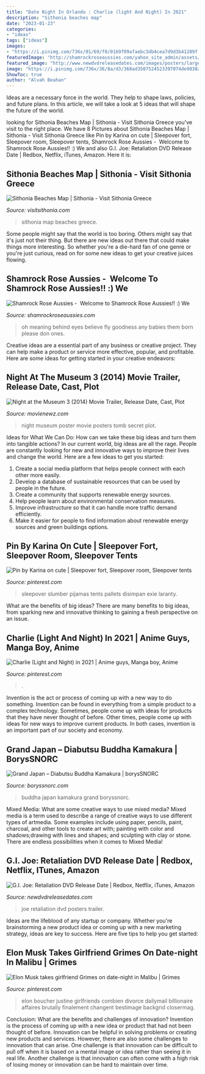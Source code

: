 ```yaml
---
title: "Date Night In Orlando : Charlie (light And Night) In 2021"
description: "Sithonia beaches map"
date: "2023-01-23"
categories:
- "ideas"
tags: ["ideas"]
images:
- "https://i.pinimg.com/736x/01/69/f0/0169f09afaebc3db4cea7d9d3b41289f.jpg"
featuredImage: "http://shamrockroseaussies.com/yahoo_site_admin/assets/images/DSC_0424.79194751_std.JPG"
featured_image: "http://www.newdvdreleasedates.com/images/posters/large/g.i.-joe-retaliation-2013-30.jpg"
image: "https://i.pinimg.com/736x/36/8a/d3/368ad3507524523397074de9838a636a.jpg"
ShowToc: true
author: "Alvah Beahan"
---
```



Ideas are a necessary force in the world. They help to shape laws, policies, and future plans. In this article, we will take a look at 5 ideas that will shape the future of the world.

	

		
looking for Sithonia Beaches Map | Sithonia - Visit Sithonia Greece you've visit to the right place. We have 8 Pictures about Sithonia Beaches Map | Sithonia - Visit Sithonia Greece like Pin by Karina on cute | Sleepover fort, Sleepover room, Sleepover tents, Shamrock Rose Aussies - ﻿﻿﻿ Welcome to Shamrock Rose Aussies!! :) We and also G.I. Joe: Retaliation DVD Release Date | Redbox, Netflix, iTunes, Amazon. Here it is:
		
    
## Sithonia Beaches Map | Sithonia - Visit Sithonia Greece

<img loading=lazy src="https://visitsithonia.com/wp-content/uploads/2020/11/Sithonia-Beches-map-scaled.jpg" onerror="this.onerror=null;this.src='https://tse3.mm.bing.net/th?id=OIP.D3_yftDDWfV11jyJIuYHogHaDh&amp;pid=15.1';" alt="Sithonia Beaches Map | Sithonia - Visit Sithonia Greece">

_Source: visitsithonia.com_

>sithonia map beaches greece. 

	

Some people might say that the world is too boring. Others might say that it's just not their thing. But there are new ideas out there that could make things more interesting. So whether you're a die-hard fan of one genre or you're just curious, read on for some new ideas to get your creative juices flowing.

    
## Shamrock Rose Aussies - ﻿﻿﻿ Welcome To Shamrock Rose Aussies!! :) We

<img loading=lazy src="http://shamrockroseaussies.com/yahoo_site_admin/assets/images/DSC_0424.79194751_std.JPG" onerror="this.onerror=null;this.src='https://tse3.mm.bing.net/th?id=OIP.kkHtauIFzSUUcO9SvmikqgHaE-&amp;pid=15.1';" alt="Shamrock Rose Aussies - ﻿﻿﻿ Welcome to Shamrock Rose Aussies!! :) We">

_Source: shamrockroseaussies.com_

>oh meaning behind eyes believe fly goodness any babies them born please don ones. 

	

Creative ideas are a essential part of any business or creative project. They can help make a product or service more effective, popular, and profitable. Here are some ideas for getting started in your creative endeavors:

    
## Night At The Museum 3 (2014) Movie Trailer, Release Date, Cast, Plot

<img loading=lazy src="http://www.movienewz.com/img/gallery/night-at-the-museum-3/posters/night_at_the_museum_3_secret_of_the_tomb_poster_2.jpg" onerror="this.onerror=null;this.src='https://tse4.mm.bing.net/th?id=OIP.X884nYtcD35bX-VS6CX7JQHaK-&amp;pid=15.1';" alt="Night at the Museum 3 (2014) Movie Trailer, Release Date, Cast, Plot">

_Source: movienewz.com_

>night museum poster movie posters tomb secret plot. 

	

Ideas for What We Can Do: How can we take these big ideas and turn them into tangible actions?
In our current world, big ideas are all the rage. People are constantly looking for new and innovative ways to improve their lives and change the world. Here are a few ideas to get you started: 
1. Create a social media platform that helps people connect with each other more easily. 
2. Develop a database of sustainable resources that can be used by people in the future. 
3. Create a community that supports renewable energy sources. 
4. Help people learn about environmental conservation measures. 
5. Improve infrastructure so that it can handle more traffic demand efficiently. 
6. Make it easier for people to find information about renewable energy sources and green buildings options.

    
## Pin By Karina On Cute | Sleepover Fort, Sleepover Room, Sleepover Tents

<img loading=lazy src="https://i.pinimg.com/736x/36/8a/d3/368ad3507524523397074de9838a636a.jpg" onerror="this.onerror=null;this.src='https://tse4.mm.bing.net/th?id=OIP.2VJM-za6RhtC6US52VVNfAHaJ3&amp;pid=15.1';" alt="Pin by Karina on cute | Sleepover fort, Sleepover room, Sleepover tents">

_Source: pinterest.com_

>sleepover slumber pijamas tents pallets disimpan exie laranty. 

	

What are the benefits of big ideas?
There are many benefits to big ideas, from sparking new and innovative thinking to gaining a fresh perspective on an issue.

    
## Charlie (Light And Night) In 2021 | Anime Guys, Manga Boy, Anime

<img loading=lazy src="https://i.pinimg.com/736x/01/69/f0/0169f09afaebc3db4cea7d9d3b41289f.jpg" onerror="this.onerror=null;this.src='https://tse3.mm.bing.net/th?id=OIP.44wfKkeLMspw3ZiVLFk7WwHaLi&amp;pid=15.1';" alt="Charlie (Light and Night) in 2021 | Anime guys, Manga boy, Anime">

_Source: pinterest.com_

>. 

	

Invention is the act or process of coming up with a new way to do something. Invention can be found in everything from a simple product to a complex technology. Sometimes, people come up with ideas for products that they have never thought of before. Other times, people come up with ideas for new ways to improve current products. In both cases, invention is an important part of our society and economy.

    
## Grand Japan – Diabutsu Buddha Kamakura | BorysSNORC

<img loading=lazy src="https://boryssnorc.com/wp-content/uploads/2015/07/IMG_7734-0.jpg" onerror="this.onerror=null;this.src='https://tse1.mm.bing.net/th?id=OIP._QDDMPVcA-hr-0Wcma5grAHaJ4&amp;pid=15.1';" alt="Grand Japan – Diabutsu Buddha Kamakura | borysSNORC">

_Source: boryssnorc.com_

>buddha japan kamakura grand boryssnorc. 

	

Mixed Media: What are some creative ways to use mixed media?
Mixed media is a term used to describe a range of creative ways to use different types of artmedia. Some examples include using paper, pencils, paint, charcoal, and other tools to create art with; painting with color and shadows;drawing with lines and shapes; and sculpting with clay or stone. There are endless possibilities when it comes to Mixed Media!

    
## G.I. Joe: Retaliation DVD Release Date | Redbox, Netflix, ITunes, Amazon

<img loading=lazy src="http://www.newdvdreleasedates.com/images/posters/large/g.i.-joe-retaliation-2013-30.jpg" onerror="this.onerror=null;this.src='https://tse2.mm.bing.net/th?id=OIP.bK8FZhaW1O3l4perSyUDvAHaLH&amp;pid=15.1';" alt="G.I. Joe: Retaliation DVD Release Date | Redbox, Netflix, iTunes, Amazon">

_Source: newdvdreleasedates.com_

>joe retaliation dvd posters trailer. 

	

Ideas are the lifeblood of any startup or company. Whether you're brainstorming a new product idea or coming up with a new marketing strategy, ideas are key to success. Here are five tips to help you get started: 

    
## Elon Musk Takes Girlfriend Grimes On Date-night In Malibu | Grimes

<img loading=lazy src="https://i.pinimg.com/736x/1b/dd/9e/1bdd9e6da3091c910c9126d1c52d028e.jpg" onerror="this.onerror=null;this.src='https://tse3.mm.bing.net/th?id=OIP.0Ey_UAGUOtZvwPdIm37CFQAAAA&amp;pid=15.1';" alt="Elon Musk takes girlfriend Grimes on date-night in Malibu | Grimes">

_Source: pinterest.com_

>elon boucher justine girlfriends combien divorce dailymail billionaire affaires brutally finalement changent bestimage backgrid closermag. 

	

Conclusion: What are the benefits and challenges of innovation?
Invention is the process of coming up with a new idea or product that had not been thought of before. Innovation can be helpful in solving problems or creating new products and services. However, there are also some challenges to innovation that can arise. One challenge is that innovation can be difficult to pull off when it is based on a mental image or idea rather than seeing it in real life. Another challenge is that innovation can often come with a high risk of losing money or innovation can be hard to maintain over time.

